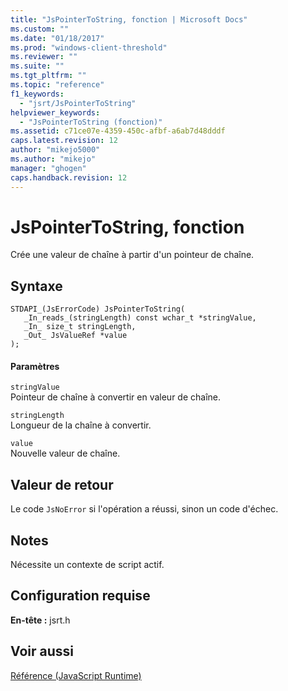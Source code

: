 ```yaml
---
title: "JsPointerToString, fonction | Microsoft Docs"
ms.custom: ""
ms.date: "01/18/2017"
ms.prod: "windows-client-threshold"
ms.reviewer: ""
ms.suite: ""
ms.tgt_pltfrm: ""
ms.topic: "reference"
f1_keywords: 
  - "jsrt/JsPointerToString"
helpviewer_keywords: 
  - "JsPointerToString (fonction)"
ms.assetid: c71ce07e-4359-450c-afbf-a6ab7d48dddf
caps.latest.revision: 12
author: "mikejo5000"
ms.author: "mikejo"
manager: "ghogen"
caps.handback.revision: 12
---
```

# JsPointerToString, fonction
Crée une valeur de chaîne à partir d'un pointeur de chaîne.  
  
## Syntaxe  
  
```  
STDAPI_(JsErrorCode) JsPointerToString(  
   _In_reads_(stringLength) const wchar_t *stringValue,  
   _In_ size_t stringLength,  
   _Out_ JsValueRef *value  
);  
```  
  
#### Paramètres  
 `stringValue`  
 Pointeur de chaîne à convertir en valeur de chaîne.  
  
 `stringLength`  
 Longueur de la chaîne à convertir.  
  
 `value`  
 Nouvelle valeur de chaîne.  
  
## Valeur de retour  
 Le code `JsNoError` si l'opération a réussi, sinon un code d'échec.  
  
## Notes  
 Nécessite un contexte de script actif.  
  
## Configuration requise  
 **En\-tête :** jsrt.h  
  
## Voir aussi  
 [Référence \(JavaScript Runtime\)](../chakra-hosting/reference-javascript-runtime.md)